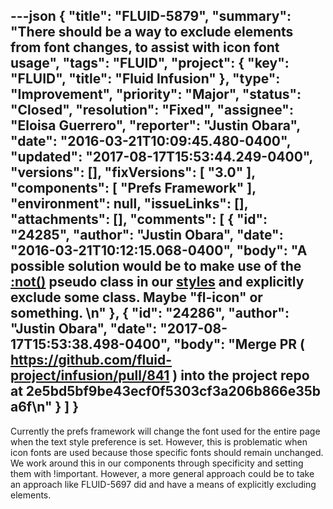 ---json
{
  "title": "FLUID-5879",
  "summary": "There should be a way to exclude elements from font changes, to assist with icon font usage",
  "tags": "FLUID",
  "project": {
    "key": "FLUID",
    "title": "Fluid Infusion"
  },
  "type": "Improvement",
  "priority": "Major",
  "status": "Closed",
  "resolution": "Fixed",
  "assignee": "Eloisa Guerrero",
  "reporter": "Justin Obara",
  "date": "2016-03-21T10:09:45.480-0400",
  "updated": "2017-08-17T15:53:44.249-0400",
  "versions": [],
  "fixVersions": [
    "3.0"
  ],
  "components": [
    "Prefs Framework"
  ],
  "environment": null,
  "issueLinks": [],
  "attachments": [],
  "comments": [
    {
      "id": "24285",
      "author": "Justin Obara",
      "date": "2016-03-21T10:12:15.068-0400",
      "body": "A possible solution would be to make use of the [:not()](https://developer.mozilla.org/en/docs/Web/CSS/:not) pseudo class in our [styles](https://github.com/fluid-project/infusion/blob/master/src/framework/preferences/css/stylus/Enactors.styl) and explicitly exclude some class. Maybe \"fl-icon\" or something.&#x20;\n"
    },
    {
      "id": "24286",
      "author": "Justin Obara",
      "date": "2017-08-17T15:53:38.498-0400",
      "body": "Merge PR ( <https://github.com/fluid-project/infusion/pull/841> ) into the project repo at 2e5bd5bf9be43ecf0f5303cf3a206b866e35ba6f\n"
    }
  ]
}
---
Currently the prefs framework will change the font used for the entire page when the text style preference is set. However, this is problematic when icon fonts are used because those specific fonts should remain unchanged. We work around this in our components through specificity and setting them with !important. However, a more general approach could be to take an approach like FLUID-5697 did and have a means of explicitly excluding elements.

        